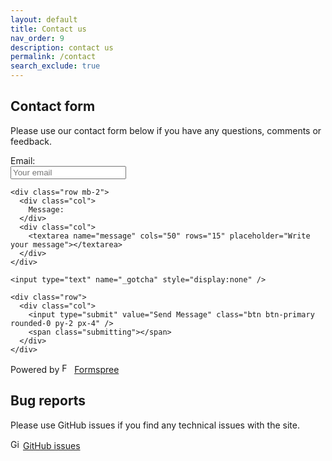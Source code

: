 ```yaml
---
layout: default
title: Contact us
nav_order: 9
description: contact us
permalink: /contact
search_exclude: true
---
```

## Contact form
Please use our contact form below if you have any questions, comments or feedback.

<form class="mb-5"
  action="https://formspree.io/f/xyyldkpg"
  method="POST"
>

<input type="hidden" name="_subject" value="mitkb feedback" />
  <div class="container">
    <div class="row mb-2">
      <div class="col">
        Email:
      </div>
      <div class="col">
        <input type="text" name="_replyto" placeholder="Your email" />
      </div>
    </div>

    <div class="row mb-2">
      <div class="col">
        Message:
      </div>
      <div class="col">
        <textarea name="message" cols="50" rows="15" placeholder="Write your message"></textarea>
      </div>
    </div>

    <input type="text" name="_gotcha" style="display:none" />

    <div class="row">
      <div class="col">
        <input type="submit" value="Send Message" class="btn btn-primary rounded-0 py-2 px-4" />
        <span class="submitting"></span>
      </div>
    </div>

  </div>

</form>

Powered by
<img src="{{ site.baseurl }}/assets/images/formspree.webp" alt="FORMSPREE" width="16">
[Formspree](https://formspree.io/)

## Bug reports
Please use GitHub issues if you find any technical issues with the site.
<p>
<img src="{{ site.baseurl }}/assets/images/github.webp" alt="Github" width="16">
<a href="https://github.com/ncrnas/mitkb/issues/">
GitHub issues
</a>
</p>
